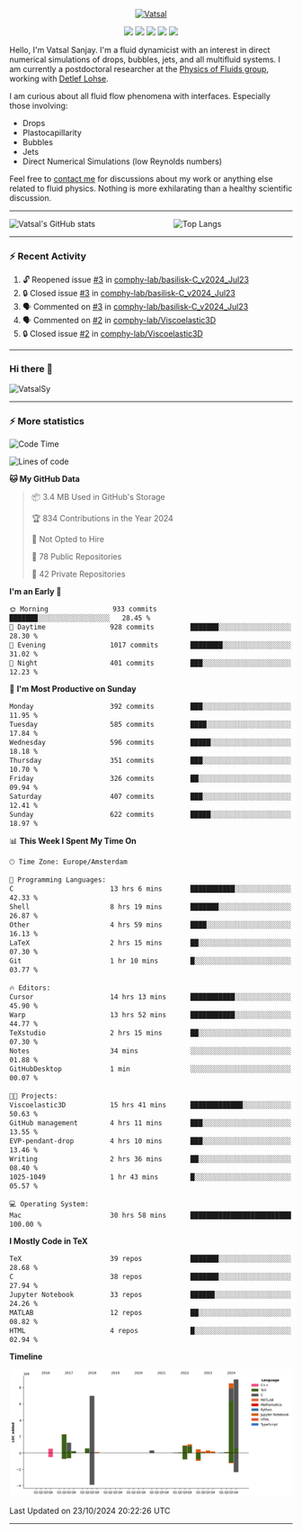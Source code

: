 <center>

[<img alt="Vatsal" width="200px" src="https://www.dropbox.com/s/dxyybgtblo8er6h/Logo_Vatsal_Vector.png?raw=1">](https://www.vatsalsanjay.com)

[<img src="https://img.shields.io/badge/googlescholar-4285F4?&style=for-the-badge&logo=googlescholar&logoColor=white">](https://scholar.google.com/citations?hl=en&user=67aQviYAAAAJ)
[<img src="https://img.shields.io/static/v1.svg?&style=for-the-badge&logo=ResearchGate&label=&message=ResearchGate&logoColor=white&color=green">](https://www.researchgate.net/profile/Vatsal-Sanjay-2)
[<img src="https://img.shields.io/badge/twitter-1DA1F2?&style=for-the-badge&logo=twitter&logoColor=white">](https://twitter.com/VatsalSanjay)
[<img src="https://img.shields.io/badge/linkedin-0A66C2?&style=for-the-badge&logo=linkedin">](https://www.linkedin.com/in/vatsalsanjay/)
[<img src="https://img.shields.io/badge/orcid-A6CE39?&style=for-the-badge&logo=orcid&logoColor=white">](https://orcid.org/0000-0002-4293-6099)

</center>

Hello, I'm Vatsal Sanjay. I'm a fluid dynamicist with an interest in direct numerical simulations of drops, bubbles, jets, and all multifluid systems. I am currently a postdoctoral researcher at the [Physics of Fluids group](https://pof.tnw.utwente.nl), working with [Detlef Lohse](https://en.wikipedia.org/wiki/Detlef_Lohse). 

I am curious about all fluid flow phenomena with interfaces. Especially those involving:

- Drops
- Plastocapillarity
- Bubbles
- Jets
- Direct Numerical Simulations (low Reynolds numbers)

Feel free to [contact me](mailto:contact@vatsalsanjay.com) for discussions about my work or anything else related to fluid physics. Nothing is more exhilarating than a healthy scientific discussion.

<!-- ![Vatsal's GitHub stats](https://github-readme-stats-xi-wine-74.vercel.app/api?username=VatsalSy&show_icons=true&theme=vision-friendly-dark)

![Top Langs](https://github-readme-stats-xi-wine-74.vercel.app/api/top-langs/?username=VatsalSy&layout=compact&theme=vision-friendly-dark) -->

---
<div style="display: flex; justify-content: space-between;">
    <img src="https://github-readme-stats-xi-wine-74.vercel.app/api?username=VatsalSy&show_icons=true&theme=vision-friendly-dark" alt="Vatsal's GitHub stats" style="width: 55%;">
    <img src="https://github-readme-stats-xi-wine-74.vercel.app/api/top-langs/?username=VatsalSy&layout=compact&theme=vision-friendly-dark" alt="Top Langs" style="width: 42%;">
</div>

---

### :zap: Recent Activity

<!--START_SECTION:activity-->
1. 🔓 Reopened issue [#3](https://github.com/comphy-lab/basilisk-C_v2024_Jul23/issues/3) in [comphy-lab/basilisk-C_v2024_Jul23](https://github.com/comphy-lab/basilisk-C_v2024_Jul23)
2. 🔒 Closed issue [#3](https://github.com/comphy-lab/basilisk-C_v2024_Jul23/issues/3) in [comphy-lab/basilisk-C_v2024_Jul23](https://github.com/comphy-lab/basilisk-C_v2024_Jul23)
3. 🗣 Commented on [#3](https://github.com/comphy-lab/basilisk-C_v2024_Jul23/issues/3#issuecomment-2426772472) in [comphy-lab/basilisk-C_v2024_Jul23](https://github.com/comphy-lab/basilisk-C_v2024_Jul23)
4. 🗣 Commented on [#2](https://github.com/comphy-lab/Viscoelastic3D/issues/2#issuecomment-2425132480) in [comphy-lab/Viscoelastic3D](https://github.com/comphy-lab/Viscoelastic3D)
5. 🔒 Closed issue [#2](https://github.com/comphy-lab/Viscoelastic3D/issues/2) in [comphy-lab/Viscoelastic3D](https://github.com/comphy-lab/Viscoelastic3D)
<!--END_SECTION:activity-->
---

### Hi there 👋
<p align="left"> <img src="https://komarev.com/ghpvc/?username=VatsalSy&label=Profile%20views&color=orange&style=for-the-badge" alt="VatsalSy" /> </p>

---
### :zap: More statistics

<!--START_SECTION:waka-->
![Code Time](http://img.shields.io/badge/Code%20Time-431%20hrs%205%20mins-blue)

![Lines of code](https://img.shields.io/badge/From%20Hello%20World%20I%27ve%20Written-32.9%20million%20lines%20of%20code-blue)

**🐱 My GitHub Data** 

> 📦 3.4 MB Used in GitHub's Storage 
 > 
> 🏆 834 Contributions in the Year 2024
 > 
> 🚫 Not Opted to Hire
 > 
> 📜 78 Public Repositories 
 > 
> 🔑 42 Private Repositories 
 > 
**I'm an Early 🐤** 

```text
🌞 Morning                933 commits         ███████░░░░░░░░░░░░░░░░░░   28.45 % 
🌆 Daytime                928 commits         ███████░░░░░░░░░░░░░░░░░░   28.30 % 
🌃 Evening                1017 commits        ████████░░░░░░░░░░░░░░░░░   31.02 % 
🌙 Night                  401 commits         ███░░░░░░░░░░░░░░░░░░░░░░   12.23 % 
```
📅 **I'm Most Productive on Sunday** 

```text
Monday                   392 commits         ███░░░░░░░░░░░░░░░░░░░░░░   11.95 % 
Tuesday                  585 commits         ████░░░░░░░░░░░░░░░░░░░░░   17.84 % 
Wednesday                596 commits         █████░░░░░░░░░░░░░░░░░░░░   18.18 % 
Thursday                 351 commits         ███░░░░░░░░░░░░░░░░░░░░░░   10.70 % 
Friday                   326 commits         ██░░░░░░░░░░░░░░░░░░░░░░░   09.94 % 
Saturday                 407 commits         ███░░░░░░░░░░░░░░░░░░░░░░   12.41 % 
Sunday                   622 commits         █████░░░░░░░░░░░░░░░░░░░░   18.97 % 
```


📊 **This Week I Spent My Time On** 

```text
🕑︎ Time Zone: Europe/Amsterdam

💬 Programming Languages: 
C                        13 hrs 6 mins       ███████████░░░░░░░░░░░░░░   42.33 % 
Shell                    8 hrs 19 mins       ███████░░░░░░░░░░░░░░░░░░   26.87 % 
Other                    4 hrs 59 mins       ████░░░░░░░░░░░░░░░░░░░░░   16.13 % 
LaTeX                    2 hrs 15 mins       ██░░░░░░░░░░░░░░░░░░░░░░░   07.30 % 
Git                      1 hr 10 mins        █░░░░░░░░░░░░░░░░░░░░░░░░   03.77 % 

🔥 Editors: 
Cursor                   14 hrs 13 mins      ███████████░░░░░░░░░░░░░░   45.90 % 
Warp                     13 hrs 52 mins      ███████████░░░░░░░░░░░░░░   44.77 % 
TeXstudio                2 hrs 15 mins       ██░░░░░░░░░░░░░░░░░░░░░░░   07.30 % 
Notes                    34 mins             ░░░░░░░░░░░░░░░░░░░░░░░░░   01.88 % 
GitHubDesktop            1 min               ░░░░░░░░░░░░░░░░░░░░░░░░░   00.07 % 

🐱‍💻 Projects: 
Viscoelastic3D           15 hrs 41 mins      █████████████░░░░░░░░░░░░   50.63 % 
GitHub management        4 hrs 11 mins       ███░░░░░░░░░░░░░░░░░░░░░░   13.55 % 
EVP-pendant-drop         4 hrs 10 mins       ███░░░░░░░░░░░░░░░░░░░░░░   13.46 % 
Writing                  2 hrs 36 mins       ██░░░░░░░░░░░░░░░░░░░░░░░   08.40 % 
1025-1049                1 hr 43 mins        █░░░░░░░░░░░░░░░░░░░░░░░░   05.57 % 

💻 Operating System: 
Mac                      30 hrs 58 mins      █████████████████████████   100.00 % 
```

**I Mostly Code in TeX** 

```text
TeX                      39 repos            ███████░░░░░░░░░░░░░░░░░░   28.68 % 
C                        38 repos            ███████░░░░░░░░░░░░░░░░░░   27.94 % 
Jupyter Notebook         33 repos            ██████░░░░░░░░░░░░░░░░░░░   24.26 % 
MATLAB                   12 repos            ██░░░░░░░░░░░░░░░░░░░░░░░   08.82 % 
HTML                     4 repos             █░░░░░░░░░░░░░░░░░░░░░░░░   02.94 % 
```



**Timeline**

![Lines of Code chart](https://raw.githubusercontent.com/VatsalSy/VatsalSy/main/assets/bar_graph.png)


 Last Updated on 23/10/2024 20:22:26 UTC
<!--END_SECTION:waka-->
---
